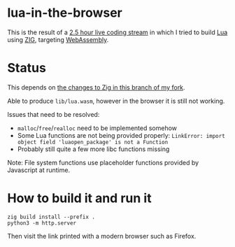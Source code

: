 # lua-in-the-browser

This is the result of a
[2.5 hour live coding stream](https://youtu.be/DtZBac-IUBQ) in which I tried
to build [Lua](https://www.lua.org/) using [ZIG](https://ziglang.org/),
targeting [WebAssembly](https://webassembly.org/).

# Status

This depends on
[the changes to Zig in this branch of my fork](https://github.com/squeek502/zig/tree/lua-in-the-browser).

Able to produce `lib/lua.wasm`, however in the browser it is still not working.

Issues that need to be resolved:

- `malloc`/`free`/`realloc` need to be implemented somehow
- Some Lua functions are not being provided properly: `LinkError: import object field 'luaopen_package' is not a Function`
- Probably still quite a few more libc functions missing

Note: File system functions use placeholder functions provided by Javascript at runtime.

# How to build it and run it

```
zig build install --prefix .
python3 -m http.server
```

Then visit the link printed with a modern browser such as Firefox.
